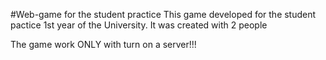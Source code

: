 #Web-game for the student practice
This game developed for the student pactice 1st year of the University. It was created with 2 people

The game work ONLY with turn on a server!!!

